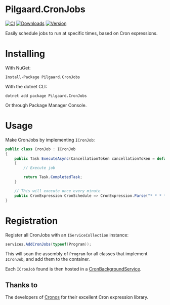 # Pilgaard.CronJobs

[![CI](https://github.com/NillerMedDild/Pilgaard.BackgroundJobs/workflows/cronjobs_ci/badge.svg)](https://github.com/NielsPilgaard/Pilgaard.BackgroundJobs/actions/workflows/cronjobs_ci.yml)
[![Downloads](https://img.shields.io/nuget/dt/pilgaard.cronjobs.svg)](https://www.nuget.org/packages/Pilgaard.CronJobs)
[![Version](https://img.shields.io/nuget/vpre/pilgaard.cronjobs.svg)](https://www.nuget.org/packages/Pilgaard.CronJobs)

Easily schedule jobs to run at specific times, based on Cron expressions.

# Installing

With NuGet:

    Install-Package Pilgaard.CronJobs

With the dotnet CLI:

    dotnet add package Pilgaard.CronJobs

Or through Package Manager Console.

# Usage

Make CronJobs by implementing `ICronJob`:

```csharp
public class CronJob : ICronJob
{
    public Task ExecuteAsync(CancellationToken cancellationToken = default)
    {
        // Execute job

        return Task.CompletedTask;
    }

    // This will execute once every minute
    public CronExpression CronSchedule => CronExpression.Parse("* * * * *");
}
```


# Registration

Register all CronJobs with an `IServiceCollection` instance:

```csharp
services.AddCronJobs(typeof(Program));
```

This will scan the assembly of `Program` for all classes that implement `ICronJob`, and add them to the container.

Each `ICronJob` found is then hosted in a [CronBackgroundService](https://github.com/NielsPilgaard/Pilgaard.CronJobs/blob/master/src/Pilgaard.CronJobs/CronBackgroundService.cs).


## Thanks to

The developers of [Cronos](https://github.com/HangfireIO/Cronos) for their excellent Cron expression library.
